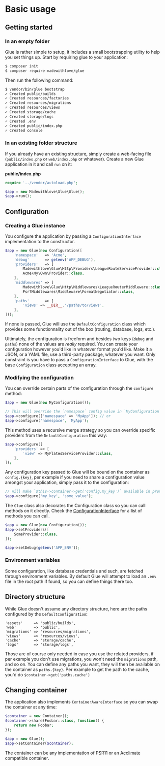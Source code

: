 # Basic usage

## Getting started

### In an empty folder

Glue is rather simple to setup, it includes a small bootstrapping utility to help you set things up.
Start by requiring glue to your application:

```bash
$ composer init
$ composer require madewithlove/glue
```

Then run the following command:

```bash
$ vendor/bin/glue bootstrap
✓ Created public/builds
✓ Created resources/factories
✓ Created resources/migrations
✓ Created resources/views
✓ Created storage/cache
✓ Created storage/logs
✓ Created .env
✓ Created public/index.php
✓ Created console
```

### In an existing folder structure

If you already have an existing structure, simply create a web-facing file (`public/index.php` or `web/index.php` or whatever). Create a new Glue application in it and call `run` on it:

**public/index.php**
```php
require '../vendor/autoload.php';

$app = new Madewithlove\Glue\Glue();
$app->run();
```

## Configuration

### Creating a Glue instance

You configure the application by passing a `ConfigurationInterface` implementation to the constructor.

```php
$app = new Glue(new Configuration([
    'namespace'   => 'Acme',
    'debug'       => getenv('APP_DEBUG'),
    'providers'   => [
        Madewithlove\Glue\Http\Providers\LeagueRouteServiceProvider::class,
        Acme\My\Own\Provider::class,
    ],
    'middlewares' => [
        Madewithlove\Glue\Http\Middlewares\LeagueRouterMiddleware::class,
        Psr7Middlewares\Middleware\FormatNegotiator::class,
    ],
    'paths'       => [
        'views' => __DIR__.'/paths/to/views',
    ],
]));
```

If none is passed, Glue will use the `DefaultConfiguration` class which provides some functionnality out of the box (routing, database, logs, etc.).

Ultimately, the configuration is freeform and besides two keys (`debug` and `paths`) none of the values are _really_ required.
You can create your configuration however you'd like in whatever format you'd like. Make it a JSON, or a YAML file, use a third-party package, whatever you want.
Only constraint is you have to pass a `ConfigurationInterface` to Glue, with the base `Configuration` class accepting an array.

### Modifying the configuration

You can override certain parts of the configuration through the `configure` method:

```php
$app = new Glue(new MyConfiguration());

// This will override the `namespace` config value in `MyConfiguration`
$app->configure(['namespace' => 'MyApp']); // or
$app->configure('namespace', 'MyApp');
```

This method uses a recursive merge strategy so you can override specific providers from the `DefaultConfiguration` this way:

```php
$app->configure([
    'providers' => [
        'view' => MyPlatesServiceProvider::class,
    ],
]);
```

Any configuration key passed to Glue will be bound on the container as `config.{key}`, per example if you need to share a configuration
value amongst your application, simply pass it to the configuration:

```php
// Will make `$this->container->get('config.my_key')` available in providers and such
$app->configure('my_key', 'some_value');
```

The `Glue` class also decorates the Configuration class so you can call methods on it directly. Check the [ConfigurationInterface] for a list of methods you can call.

```php
$app = new Glue(new Configuration());
$app->setProviders([
    SomeProvider::class,
]);

$app->setDebug(getenv('APP_ENV'));
```

### Environment variables

Some configuration, like database credentials and such, are fetched through environment variables.
By default Glue will attempt to load an `.env` file in the root path if found, so you can define things there too.

## Directory structure

While Glue doesn't assume any directory structure, here are the paths configured by the `DefaultConfiguration`:

```
'assets'     => 'public/builds',
'web'        => 'public',
'migrations' => 'resources/migrations',
'views'      => 'resources/views',
'cache'      => 'storage/cache',
'logs'       => 'storage/logs',
```

Those are of course only needed in case you use the related providers, if per example you don't use migrations, you won't need
the `migrations` path, and so on. You can define any paths you want, they will then be available on the container as `paths.{key}`.
Per example to get the path to the cache, you'd do `$container->get('paths.cache')`

## Changing container

The application also implements `ContainerAwareInterface` so you can swap the container at any time:

```php
$container = new Container();
$container->share(Foobar::class, function() {
    return new Foobar;
});

$app = new Glue();
$app->setContainer($container);
```

The container can be any implementation of PSR11 or an [Acclimate] compatible container.

[Acclimate]: https://github.com/jeremeamia/acclimate-container
[ConfigurationInterface]: https://github.com/madewithlove/glue/blob/master/src/Configuration/ConfigurationInterface.php

